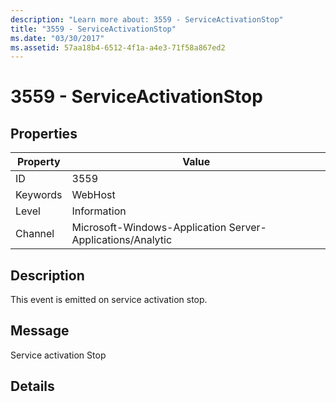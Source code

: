 ```yaml
---
description: "Learn more about: 3559 - ServiceActivationStop"
title: "3559 - ServiceActivationStop"
ms.date: "03/30/2017"
ms.assetid: 57aa18b4-6512-4f1a-a4e3-71f58a867ed2
---
```

# 3559 - ServiceActivationStop

## Properties

| Property | Value |
| - | - |
|ID|3559|  
|Keywords|WebHost|  
|Level|Information|  
|Channel|Microsoft-Windows-Application Server-Applications/Analytic|  
  
## Description  

 This event is emitted on service activation stop.  
  
## Message  

 Service activation Stop  
  
## Details
